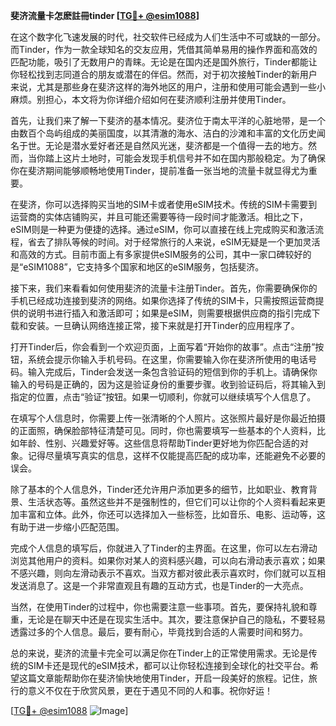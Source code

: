 **斐济流量卡怎麽註冊tinder [[TG💪+ @esim1088](https://t.me/s/esim1088)]**

在这个数字化飞速发展的时代，社交软件已经成为人们生活中不可或缺的一部分。而Tinder，作为一款全球知名的交友应用，凭借其简单易用的操作界面和高效的匹配功能，吸引了无数用户的青睐。无论是在国内还是国外旅行，Tinder都能让你轻松找到志同道合的朋友或潜在的伴侣。然而，对于初次接触Tinder的新用户来说，尤其是那些身在斐济这样的海外地区的用户，注册和使用可能会遇到一些小麻烦。别担心，本文将为你详细介绍如何在斐济顺利注册并使用Tinder。

首先，让我们来了解一下斐济的基本情况。斐济位于南太平洋的心脏地带，是一个由数百个岛屿组成的美丽国度，以其清澈的海水、洁白的沙滩和丰富的文化历史闻名于世。无论是潜水爱好者还是自然风光迷，斐济都是一个值得一去的地方。然而，当你踏上这片土地时，可能会发现手机信号并不如在国内那般稳定。为了确保你在斐济期间能够顺畅地使用Tinder，提前准备一张当地的流量卡就显得尤为重要。

在斐济，你可以选择购买当地的SIM卡或者使用eSIM技术。传统的SIM卡需要到运营商的实体店铺购买，并且可能还需要等待一段时间才能激活。相比之下，eSIM则是一种更为便捷的选择。通过eSIM，你可以直接在线上完成购买和激活流程，省去了排队等候的时间。对于经常旅行的人来说，eSIM无疑是一个更加灵活和高效的方式。目前市面上有多家提供eSIM服务的公司，其中一家口碑较好的是“eSIM1088”，它支持多个国家和地区的eSIM服务，包括斐济。

接下来，我们来看看如何使用斐济的流量卡注册Tinder。首先，你需要确保你的手机已经成功连接到斐济的网络。如果你选择了传统的SIM卡，只需按照运营商提供的说明书进行插入和激活即可；如果是eSIM，则需要根据供应商的指引完成下载和安装。一旦确认网络连接正常，接下来就是打开Tinder的应用程序了。

打开Tinder后，你会看到一个欢迎页面，上面写着“开始你的故事”。点击“注册”按钮，系统会提示你输入手机号码。在这里，你需要输入你在斐济所使用的电话号码。输入完成后，Tinder会发送一条包含验证码的短信到你的手机上。请确保你输入的号码是正确的，因为这是验证身份的重要步骤。收到验证码后，将其输入到指定的位置，点击“验证”按钮。如果一切顺利，你就可以继续填写个人信息了。

在填写个人信息时，你需要上传一张清晰的个人照片。这张照片最好是你最近拍摄的正面照，确保脸部特征清楚可见。同时，你也需要填写一些基本的个人资料，比如年龄、性别、兴趣爱好等。这些信息将帮助Tinder更好地为你匹配合适的对象。记得尽量填写真实的信息，这样不仅能提高匹配的成功率，还能避免不必要的误会。

除了基本的个人信息外，Tinder还允许用户添加更多的细节，比如职业、教育背景、生活状态等。虽然这些并不是强制性的，但它们可以让你的个人资料看起来更加丰富和立体。此外，你还可以选择加入一些标签，比如音乐、电影、运动等，这有助于进一步缩小匹配范围。

完成个人信息的填写后，你就进入了Tinder的主界面。在这里，你可以左右滑动浏览其他用户的资料。如果你对某人的资料感兴趣，可以向右滑动表示喜欢；如果不感兴趣，则向左滑动表示不喜欢。当双方都对彼此表示喜欢时，你们就可以互相发送消息了。这是一个非常直观且有趣的互动方式，也是Tinder的一大亮点。

当然，在使用Tinder的过程中，你也需要注意一些事项。首先，要保持礼貌和尊重，无论是在聊天中还是在现实生活中。其次，要注意保护自己的隐私，不要轻易透露过多的个人信息。最后，要有耐心，毕竟找到合适的人需要时间和努力。

总的来说，斐济的流量卡完全可以满足你在Tinder上的正常使用需求。无论是传统的SIM卡还是现代的eSIM技术，都可以让你轻松连接到全球化的社交平台。希望这篇文章能帮助你在斐济愉快地使用Tinder，开启一段美好的旅程。记住，旅行的意义不仅在于欣赏风景，更在于遇见不同的人和事。祝你好运！

[[TG💪+ @esim1088](https://t.me/s/esim1088) ![Image](https://i.postimg.cc/4NQfJmqS/Snipaste-2025-05-13-00-14-12.png)]